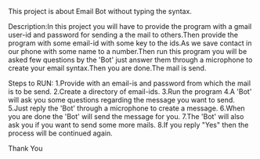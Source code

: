 This project is about Email Bot without typing the syntax.

Description:In this project you will have to provide the program with a gmail user-id and 
            password for sending a the mail to others.Then provide the program with some
            email-id with some key to the ids.As we save contact in our phone with some name
            to a number.Then run this program you will be asked few questions by the 'Bot'
            just answer them through a microphone to create your email syntax.Then you are 
            done.The mail is send.

Steps to RUN: 
1.Provide with an email-is and password from which the mail is to be send.
2.Create a directory of email-ids.
3.Run the program
4.A 'Bot' will ask you some questions regarding the message you want to send.
5.Just reply the 'Bot' through a microphone to create a message.
6.When you are done the 'Bot' will send the message for you.
7.The 'Bot' will also ask you if you want to send some more mails.
8.If you reply "Yes" then the process will be continued again.

Thank You 
  


